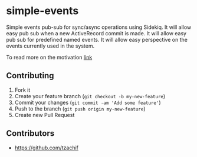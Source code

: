 # simple-events
Simple events pub-sub for sync/async operations using Sidekiq.
It will allow easy pub sub when a new ActiveRecord commit is made.
It will allow easy pub sub for predefined named events.
It will allow easy perspective on the events currently used in the system.

To read more on the motivation [link](http://www.fullstackninja.com/2015/11/event-driven-railsor-many-callbacks.html)

## Contributing

1. Fork it
2. Create your feature branch (`git checkout -b my-new-feature`)
3. Commit your changes (`git commit -am 'Add some feature'`)
4. Push to the branch (`git push origin my-new-feature`)
5. Create new Pull Request

## Contributors
- https://github.com/tzachif

